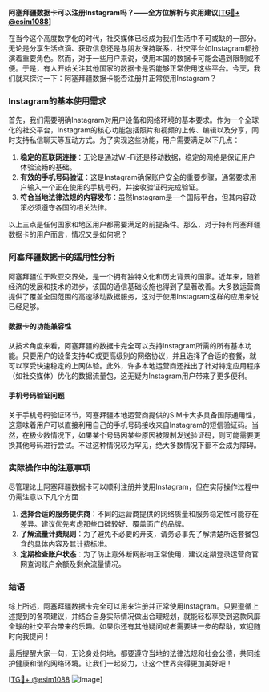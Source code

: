 **阿塞拜疆数据卡可以注册Instagram吗？——全方位解析与实用建议[[TG💪+ @esim1088](https://t.me/s/esim1088)]**

在当今这个高度数字化的时代，社交媒体已经成为我们生活中不可或缺的一部分。无论是分享生活点滴、获取信息还是与朋友保持联系，社交平台如Instagram都扮演着重要角色。然而，对于一些用户来说，使用本国的数据卡可能会遇到限制或不便。于是，有人开始关注其他国家的数据卡是否能够正常使用这些平台。今天，我们就来探讨一下：阿塞拜疆数据卡能否注册并正常使用Instagram？

### Instagram的基本使用需求

首先，我们需要明确Instagram对用户设备和网络环境的基本要求。作为一个全球化的社交平台，Instagram的核心功能包括照片和视频的上传、编辑以及分享，同时支持私信聊天等互动方式。为了实现这些功能，用户需要满足以下几点：

1. **稳定的互联网连接**：无论是通过Wi-Fi还是移动数据，稳定的网络是保证用户体验流畅的基础。
2. **有效的手机号码验证**：这是Instagram确保账户安全的重要步骤，通常要求用户输入一个正在使用的手机号码，并接收验证码完成验证。
3. **符合当地法律法规的内容发布**：虽然Instagram是一个国际平台，但其内容政策必须遵守各国的相关法律。

以上三点是任何国家和地区用户都需要满足的前提条件。那么，对于持有阿塞拜疆数据卡的用户而言，情况又是如何呢？

### 阿塞拜疆数据卡的适用性分析

阿塞拜疆位于欧亚交界处，是一个拥有独特文化和历史背景的国家。近年来，随着经济的发展和技术的进步，该国的通信基础设施也得到了显著改善。大多数运营商提供了覆盖全国范围的高速移动数据服务，这对于使用Instagram这样的应用来说已经足够。

#### 数据卡的功能兼容性

从技术角度来看，阿塞拜疆的数据卡完全可以支持Instagram所需的所有基本功能。只要用户的设备支持4G或更高级别的网络协议，并且选择了合适的套餐，就可以享受快速稳定的上网体验。此外，许多本地运营商还推出了针对特定应用程序（如社交媒体）优化的数据流量包，这无疑为Instagram用户带来了更多便利。

#### 手机号码验证问题

关于手机号码验证环节，阿塞拜疆本地运营商提供的SIM卡大多具备国际通用性，这意味着用户可以直接利用自己的手机号码接收来自Instagram的短信验证码。当然，在极少数情况下，如果某个号码因某些原因被限制发送验证码，则可能需要更换其他号码进行尝试。不过这种情况较为罕见，绝大多数情况下都不会成为障碍。

### 实际操作中的注意事项

尽管理论上阿塞拜疆数据卡可以顺利注册并使用Instagram，但在实际操作过程中仍需注意以下几个方面：

1. **选择合适的服务提供商**：不同的运营商提供的网络质量和服务稳定性可能存在差异。建议优先考虑那些口碑较好、覆盖面广的品牌。
2. **了解流量计费规则**：为了避免不必要的开支，请务必事先了解清楚所选套餐包含的具体内容及其计费标准。
3. **定期检查账户状态**：为了防止意外断网影响正常使用，建议定期登录运营商官网查询账户余额及剩余流量情况。

### 结语

综上所述，阿塞拜疆数据卡完全可以用来注册并正常使用Instagram。只要遵循上述提到的各项建议，并结合自身实际情况做出合理规划，就能轻松享受到这款风靡全球的社交平台带来的乐趣。如果你还有其他疑问或者需要进一步的帮助，欢迎随时向我提问！

最后提醒大家一句，无论身处何地，都要遵守当地的法律法规和社会公德，共同维护健康和谐的网络环境。让我们一起努力，让这个世界变得更加美好吧！

[[TG💪+ @esim1088](https://t.me/s/esim1088) ![Image](https://i.postimg.cc/4NQfJmqS/Snipaste-2025-05-13-00-14-12.png)]